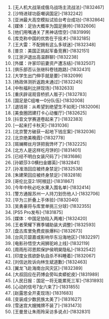 
1. [无人机大战渐成俄乌战场主流战法]-[1832467]
1. [沙特进球功臣嘲讽国足]-[1832242]
1. [亚洲最大高空模拟试验台考台成功]-[1832864]
1. [媒体：足协大概率为国足换帅]-[1832606]
1. [他们用嘴通关了黑神话悟空]-[1831999]
1. [库克称中国的优势在于技术]-[1832185]
1. [王大雷：不配拥有这么多球迷]-[1832348]
1. [普京：美国正挑起军备竞赛]-[1832151]
1. [江浙沪退出高温群聊]-[1832238]
1. [外媒：许家印前妻资产遭冻结]-[1832507]
1. [俱乐部否认张继科卷钱跑路]-[1832431]
1. [大学生出门伸手就是要]-[1832099]
1. [杨政体测折返跑未通过]-[1832245]
1. [中秋福利比拼现场]-[1832633]
1. [重庆辟谣观音桥抓人贩子]-[1832783]
1. [国足是C组唯一0分队伍]-[1832008]
1. [退钱哥：从希望到绝望生不如死]-[1832006]
1. [美食圈团建打卡心动餐厅]-[1832625]
1. [抖音文学赛道卷起来了]-[1832383]
1. [一起来打卡秋天]-[1831036]
1. [北京警方破获一起地下钱庄案]-[1832036]
1. [北京绝美晚霞]-[1832778]
1. [斑斓椰丝月饼把我馋坏了]-[1832225]
1. [北方人是这样吃月饼的]-[1831401]
1. [已经不明白女装尺码了]-[1831686]
1. [孙颖莎3:0横扫金娜英]-[1832841]
1. [孙准浩回应被终身禁足]-[1832538]
1. [朱建荣回应被终身禁足]-[1832818]
1. [哥伦比亚2:1阿根廷]-[1831867]
1. [今年中秋必吃水果入围名单]-[1832414]
1. [警方通报苏州一人持刀划伤他人]-[1832706]
1. [华为三折叠上手体验]-[1832040]
1. [吴勇豪将与库里单挑三分球]-[1832355]
1. [PS5 Pro发布]-[1831875]
1. [媒体：中国足协陷入两难]-[1832420]
1. [王者荣耀下赛季辅助装大调整]-[1832593]
1. [盘古库里免费皮肤爆料]-[1832673]
1. [台风贝碧嘉或影响华东沿海地区]-[1832297]
1. [电影孙悟空大闹狮驼岭上线]-[1832119]
1. [周雨彤邓恩熙保护侯明昊隐私]-[1832542]
1. [印度女孩欲卧轨自杀不料睡着]-[1832067]
1. [刘信达败诉向林生斌道歉]-[1832463]
1. [翼龙飞赴海南台风灾区]-[1832389]
1. [大叔回应在药博会旁叫卖蟒蛇皮]-[1831989]
1. [人民日报：国足一将无能累死三军]-[1831893]
1. [心动的信号7女六来了]-[1831855]
1. [赵露思全开麦现场]-[1831683]
1. [变装成少数民族太美了]-[1831627]
1. [雪迷宫大嫂摊牌不装了]-[1831473]
1. [王曼昱让朱雨玲采访多说点]-[1832831]